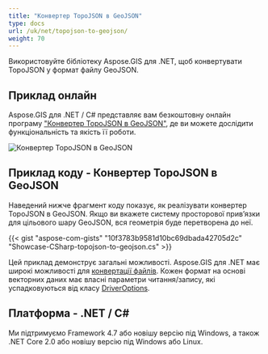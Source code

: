 ```yaml
---
title: "Конвертер TopoJSON в GeoJSON"
type: docs
url: /uk/net/topojson-to-geojson/
weight: 70
---
```


Використовуйте бібліотеку Aspose.GIS для .NET, щоб конвертувати TopoJSON у формат файлу GeoJSON.

## **Приклад онлайн**

Aspose.GIS для .NET / C# представляє вам безкоштовну онлайн програму ["Конвертер TopoJSON в GeoJSON"](https://products.aspose.app/gis/conversion/topojson-to-geojson), де ви можете дослідити функціональність та якість її роботи.

![Конвертер TopoJSON в GeoJSON](conversion.png)

## **Приклад коду - Конвертер TopoJSON в GeoJSON**

Наведений нижче фрагмент коду показує, як реалізувати конвертер TopoJSON в GeoJSON. Якщо ви вкажете систему просторової прив’язки для цільового шару GeoJSON, вся геометрія буде перетворена до неї. 

{{< gist "aspose-com-gists" "10f3783b9581d10bc69dbada42705d2c" "Showcase-CSharp-topojson-to-geojson.cs" >}}

Цей приклад демонструє загальні можливості. Aspose.GIS для .NET має широкі можливості для [конвертації файлів](https://docs.aspose.com/gis/net/vector-layers/). Кожен формат на основі векторних даних має власні параметри читання/запису, які успадковуються від класу [DriverOptions](https://reference.aspose.com/gis/net/aspose.gis/driveroptions).

## **Платформа - .NET / C#**

Ми підтримуємо Framework 4.7 або новішу версію під Windows, а також .NET Core 2.0 або новішу версію під Windows або Linux.

